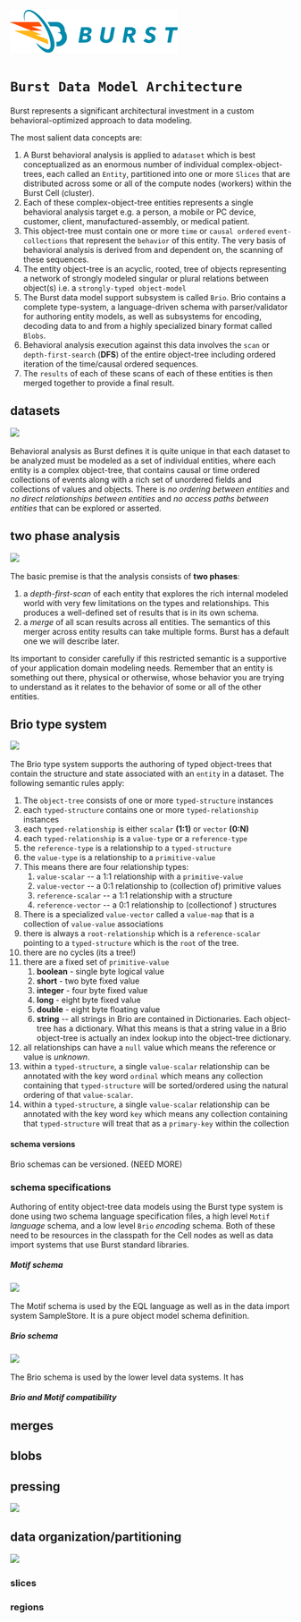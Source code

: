 ![Burst](../../../documentation/burst_h_small.png)


# `Burst Data Model Architecture`

Burst represents a significant architectural investment in
a custom behavioral-optimized approach to data modeling.

The most salient data concepts are:

1. A Burst behavioral analysis is applied to a`dataset` which
   is best conceptualized as an enormous number of
   individual complex-object-trees, each called an `Entity`, partitioned into
   one or more `Slices` that are distributed across some or all of the
   compute nodes (workers) within the Burst Cell (cluster).
2. Each of these complex-object-tree entities represents a single behavioral
   analysis target e.g. a person, a mobile or PC device, customer, client,
   manufactured-assembly, or medical patient.
3. This object-tree must contain one or more `time` or `causal ordered`
   `event-collections` that represent the `behavior` of this entity. The
   very basis of behavioral analysis is derived from and dependent on,
   the scanning of these sequences.
4. The entity object-tree is an acyclic, rooted,
   tree of objects representing a network of strongly modeled
   singular or plural relations between object(s)
   i.e. a `strongly-typed object-model`
5. The Burst data model support  subsystem is called `Brio`.
   Brio contains a complete type-system, a language-driven schema with
   parser/validator for
   authoring entity models, as well as subsystems for encoding, decoding
   data to and from a highly specialized binary format called `Blobs`.
6. Behavioral analysis execution against this data involves the `scan` or `depth-first-search`
   (**DFS**) of the entire object-tree including ordered iteration of
   the time/causal ordered sequences.
7. The `results` of each of these scans of each of these entities is then
   merged together to provide a final result.


## datasets

![](../../../image/burst_dataset.svg)

Behavioral analysis as Burst defines it is quite unique in that each dataset to be analyzed
must be modeled as a set of individual entities, where each entity is a complex object-tree,
that contains causal or time ordered collections of events along with a rich set of
unordered fields and collections of values and objects. There is _no ordering between
entities_ and _no direct relationships between entities_ and _no access paths between entities_
that can be explored or asserted.

## two phase analysis

![](../../../image/burst_two_phase_analysis.svg)

The basic premise is that the analysis consists of **two phases**:

1. a _depth-first-scan_ of each entity that explores the rich internal modeled world with
   very few limitations on the types and relationships. This produces a well-defined
   set of results that is in its own schema.
2. a _merge_ of all scan results across all entities. The semantics of this merger across
   entity results can take multiple forms. Burst has a default one we will describe later.

Its important to consider carefully if this restricted semantic is a supportive of
your application domain modeling needs.
Remember that an entity is something out there, physical or
otherwise, whose behavior you are trying to understand as it relates to the behavior
of some or all of the other entities.

## Brio type system

![](../../../image/burst_object_tree.svg)

The Brio type system supports the authoring of typed object-trees that contain
the structure and state associated with an `entity` in a dataset. The following
semantic rules apply:
1. The `object-tree` consists of one or more `typed-structure` instances
2. each `typed-structure` contains one or more `typed-relationship` instances
3. each `typed-relationship` is either `scalar` **(1:1)** or `vector` **(0:N)**
4. each `typed-relationship` is a `value-type`  or a `reference-type`
5. the  `reference-type` is a relationship to a `typed-structure`
6. the `value-type` is a relationship to a `primitive-value`
7. This means there are four relationship types:
    1. `value-scalar` -- a 1:1 relationship with a `primitive-value`
    2. `value-vector` -- a 0:1 relationship to (collection of) primitive values
    3. `reference-scalar` -- a 1:1 relationship with a structure
    4. `reference-vector` -- a 0:1 relationship to (collectionof ) structures
8. There is a specialized `value-vector` called a `value-map` that is a collection of
   `value-value` associations
9. there is always a `root-relationship` which is a `reference-scalar` pointing to a
   `typed-structure` which is the `root` of the tree.
10. there are no cycles (its a tree!)
11. there are a fixed set of `primitive-value`
    1. **boolean** - single byte logical value
    2. **short** - two byte fixed value
    3. **integer** - four byte fixed value
    4. **long** - eight byte fixed value
    5. **double** - eight byte floating value
    6. **string** -- all strings in Brio are contained in Dictionaries. Each object-tree has a
       dictionary. What this means is that
       a string value in a Brio object-tree is actually an index lookup into the object-tree
       dictionary.
12. all relationships can have a `null` value which means the reference or value is _unknown_.
13. within a `typed-structure`, a single `value-scalar` relationship
    can be annotated with the key word `ordinal` which means any collection containing that `typed-structure`
    will be sorted/ordered using the natural ordering of that `value-scalar`.
13. within a `typed-structure`, a single `value-scalar` relationship
    can be annotated with the key word `key` which means any collection containing that `typed-structure`
    will treat that as a `primary-key` within the collection

#### schema versions
Brio schemas can be versioned. (NEED MORE)

### schema specifications
Authoring of entity object-tree data models using the Burst type system is done
using two schema language specification files, a high level `Motif` _language_ schema,
and a low level `Brio` _encoding_ schema. Both of these need to be resources in the
classpath for the Cell nodes as well as data import systems that use
Burst standard libraries.

##### Motif schema
![](../../../image/burst_motif_schema.png)

The Motif schema is used by the EQL language as well as in the data import system
SampleStore. It is a pure object model schema definition.

##### Brio schema
![](../../../image/burst_motif_schema.png)

The Brio schema is used by the lower level data systems. It has

##### Brio and Motif compatibility

## merges

## blobs

## pressing
![](../../../image/burst_pressing.svg)

## data organization/partitioning
![](../../../documentation/image/burst_data_model.svg "")


### slices

### regions





